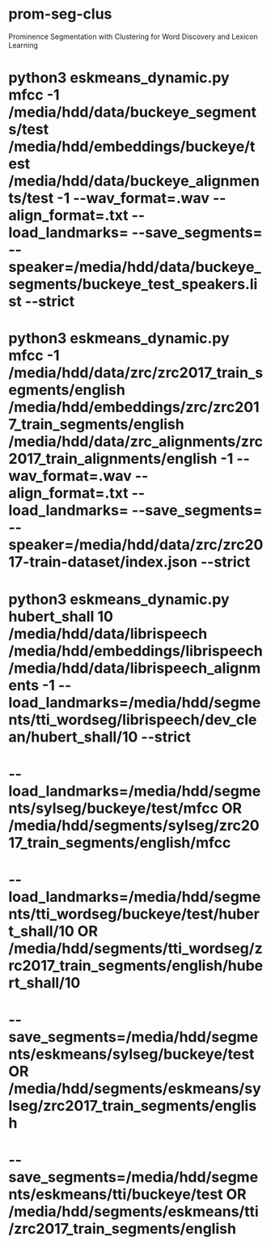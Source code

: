 # prom-seg-clus
Prominence Segmentation with Clustering for Word Discovery and Lexicon Learning

# python3 eskmeans_dynamic.py mfcc -1 /media/hdd/data/buckeye_segments/test /media/hdd/embeddings/buckeye/test /media/hdd/data/buckeye_alignments/test -1 --wav_format=.wav --align_format=.txt --load_landmarks= --save_segments= --speaker=/media/hdd/data/buckeye_segments/buckeye_test_speakers.list --strict
# python3 eskmeans_dynamic.py mfcc -1 /media/hdd/data/zrc/zrc2017_train_segments/english /media/hdd/embeddings/zrc/zrc2017_train_segments/english /media/hdd/data/zrc_alignments/zrc2017_train_alignments/english -1 --wav_format=.wav --align_format=.txt --load_landmarks= --save_segments= --speaker=/media/hdd/data/zrc/zrc2017-train-dataset/index.json --strict
# python3 eskmeans_dynamic.py hubert_shall 10 /media/hdd/data/librispeech /media/hdd/embeddings/librispeech /media/hdd/data/librispeech_alignments -1  --load_landmarks=/media/hdd/segments/tti_wordseg/librispeech/dev_clean/hubert_shall/10 --strict
# --load_landmarks=/media/hdd/segments/sylseg/buckeye/test/mfcc OR /media/hdd/segments/sylseg/zrc2017_train_segments/english/mfcc
# --load_landmarks=/media/hdd/segments/tti_wordseg/buckeye/test/hubert_shall/10 OR /media/hdd/segments/tti_wordseg/zrc2017_train_segments/english/hubert_shall/10
# --save_segments=/media/hdd/segments/eskmeans/sylseg/buckeye/test OR /media/hdd/segments/eskmeans/sylseg/zrc2017_train_segments/english
# --save_segments=/media/hdd/segments/eskmeans/tti/buckeye/test OR /media/hdd/segments/eskmeans/tti/zrc2017_train_segments/english